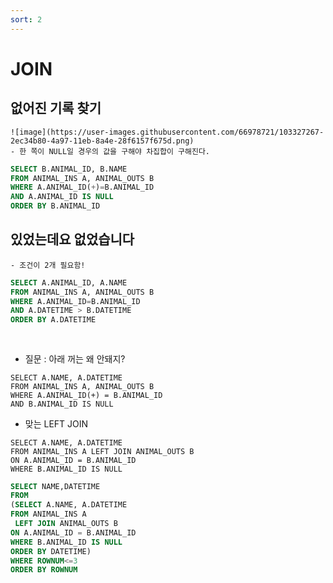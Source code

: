 ```yaml
---
sort: 2
---
```


# JOIN
 
## 없어진 기록 찾기

```warning
![image](https://user-images.githubusercontent.com/66978721/103327267-2ec34b80-4a97-11eb-8a4e-28f6157f675d.png)
- 한 쪽이 NULL일 경우의 값을 구해야 차집합이 구해진다.
```

```sql
SELECT B.ANIMAL_ID, B.NAME
FROM ANIMAL_INS A, ANIMAL_OUTS B
WHERE A.ANIMAL_ID(+)=B.ANIMAL_ID
AND A.ANIMAL_ID IS NULL
ORDER BY B.ANIMAL_ID
```

## 있었는데요 없었습니다

```warning
- 조건이 2개 필요함!
```

```sql
SELECT A.ANIMAL_ID, A.NAME
FROM ANIMAL_INS A, ANIMAL_OUTS B
WHERE A.ANIMAL_ID=B.ANIMAL_ID
AND A.DATETIME > B.DATETIME
ORDER BY A.DATETIME
```

## 

```warning
```

- 질문 : 아래 꺼는 왜 안돼지?

```
SELECT A.NAME, A.DATETIME
FROM ANIMAL_INS A, ANIMAL_OUTS B
WHERE A.ANIMAL_ID(+) = B.ANIMAL_ID
AND B.ANIMAL_ID IS NULL
```

- 맞는 LEFT JOIN

```
SELECT A.NAME, A.DATETIME
FROM ANIMAL_INS A LEFT JOIN ANIMAL_OUTS B
ON A.ANIMAL_ID = B.ANIMAL_ID
WHERE B.ANIMAL_ID IS NULL
```


```sql
SELECT NAME,DATETIME
FROM
(SELECT A.NAME, A.DATETIME
FROM ANIMAL_INS A 
 LEFT JOIN ANIMAL_OUTS B
ON A.ANIMAL_ID = B.ANIMAL_ID
WHERE B.ANIMAL_ID IS NULL
ORDER BY DATETIME)
WHERE ROWNUM<=3
ORDER BY ROWNUM
```

## 

```warning
```

```sql
```
## 

```warning
```

```sql
```
## 

```warning
```

```sql
```

